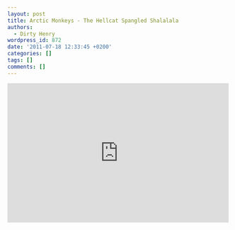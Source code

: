 ```yaml
---
layout: post
title: Arctic Monkeys - The Hellcat Spangled Shalalala
authors:
  - Dirty Henry
wordpress_id: 872
date: '2011-07-18 12:33:45 +0200'
categories: []
tags: []
comments: []
---
```

<iframe width="500" height="314" src="http://www.youtube.com/embed/dAlRXC19hmE" frameborder="0" allowfullscreen></iframe>
